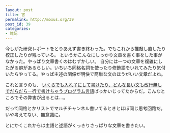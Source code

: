 ```yaml
---
layout: post
title: 害
permalink: http://moxus.org/39
post_id: 39
categories: 
- 雑記
---
```


今しがた研究レポートをとりあえず書き終わった。でもこれから推敲し直したり校正したりが残っている。
というかこんなにしっかり文章を書く事をした事がなかった。やっぱり文章書くのはむずかしい。
自分には一つの文章を複雑にしたがる癖があるらしい。いちいち同格名詞を使ったり修飾語をいれてみたり気付いたらやってる。やっぱ主述の関係が明快で簡単な文のほうがいい文章だよね。

これと言うのも、
[いくらでも入れ子にして書けたり、どんな長い文も改行無しでだらだら一行で書けちゃうプログラム言語](http://www.moxuse.org/blog/index.php?itemid=74)ばっかいじってたからだ。こんなところでその弊害が出るとは．．。

だって同格とかリストでマルチチャンネル書いてるときとほぼ同じ思考回路だ。いや考えてない、無意識に。

とにかくこれからは主語と述語がくっきりさっぱりな文章を書きたい。